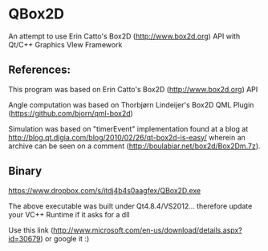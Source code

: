 QBox2D
======

An attempt to use Erin Catto's Box2D (http://www.box2d.org) API with Qt/C++ Graphics VIew Framework



## References:

This program was based on Erin Catto's Box2D (http://www.box2d.org) API

Angle computation was based on Thorbjørn Lindeijer's Box2D QML Plugin (https://github.com/bjorn/qml-box2d)

Simulation was based on "timerEvent" implementation found at a blog at http://blog.qt.digia.com/blog/2010/02/26/qt-box2d-is-easy/ wherein an archive can be seen on a comment (http://boulabiar.net/box2d/Box2Dm.7z).

## Binary

https://www.dropbox.com/s/itdj4b4s0aagfex/QBox2D.exe

The above executable was built under Qt4.8.4/VS2012... therefore update your VC++ Runtime if it asks for a dll

Use this link (http://www.microsoft.com/en-us/download/details.aspx?id=30679) or google it :)
